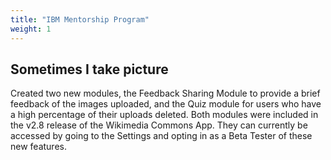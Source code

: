 ```yaml
---
title: "IBM Mentorship Program"
weight: 1
---
```


## Sometimes I take picture

Created two new modules, the Feedback Sharing Module to provide a brief feedback of the images uploaded, and the Quiz module for users who have a high percentage of their uploads deleted. Both modules were included in the v2.8 release of the Wikimedia Commons App. They can currently be accessed by going to the Settings and opting in as a Beta Tester of these new features.
